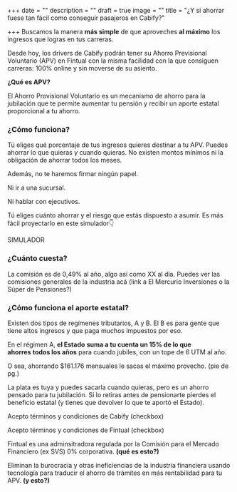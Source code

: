 +++
date = ""
description = ""
draft = true
image = ""
title = "¿Y si ahorrar fuese tan fácil como conseguir pasajeros en Cabify?"

+++
Buscamos la manera **más simple** de que aproveches **al máximo** los ingresos que logras en tus carreras.

Desde hoy, los drivers de Cabify podrán tener su Ahorro Previsional Voluntario (APV) en Fintual con la misma facilidad con la que consiguen carreras: 100% online y sin moverse de su asiento.

**¿Qué es APV?**

El Ahorro Provisional Voluntario es un mecanismo de ahorro para la jubilación que te permite aumentar tu pensión y recibir un aporte estatal proporcional a tu ahorro.

### ¿Cómo funciona?

Tú eliges qué porcentaje de tus ingresos quieres destinar a tu APV. Puedes ahorrar lo que quieras y cuando quieras. No existen montos mínimos ni la obligación de ahorrar todos los meses.

Además, no te haremos firmar ningún papel.

Ni ir a una sucursal.

Ni hablar con ejecutivos.

Tú eliges cuánto ahorrar y el riesgo que estás dispuesto a asumir. Es más fácil proyectarlo en este simulador👇

SIMULADOR

### ¿Cuánto cuesta?

La comisión es de 0,49% al año, algo así como XX al día. Puedes ver las comisiones generales de la industria acá (link a El Mercurio Inversiones o la Súper de Pensiones?)

### ¿Cómo funciona el aporte estatal?

Existen dos tipos de regímenes tributarios, A y B. El B es para gente que tiene altos ingresos y que paga muchos impuestos por eso.

En el régimen A, **el Estado** **suma a tu cuenta un 15% de lo que ahorres** **todos los años** para cuando jubiles, con un tope de 6 UTM al año.

O sea, ahorrando $161.176 mensuales le sacas el máximo provecho. (pie de pg.)

La plata es tuya y puedes sacarla cuando quieras, pero es un ahorro pensado para tu jubilación. Si lo retiras antes de pensionarte pierdes el beneficio estatal (y tienes que devolver lo que te aportó el Estado).

Acepto términos y condiciones de Cabify (checkbox)

Acepto términos y condiciones de Fintual (checkbox)

Fintual es una adminsitradora regulada por la Comisión para el Mercado Financiero (ex SVS) 0% corporativa. **(qué es esto?)**

Eliminan la burocracia y otras ineficiencias de la industria financiera usando tecnología para traducir el ahorro de trámites en más rentabilidad para tu APV. **(y esto?)**